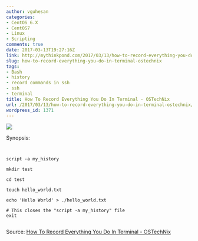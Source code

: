 ```yaml
---
author: vguhesan
categories:
- CentOS 6.X
- CentOS7
- Linux
- Scripting
comments: true
date: 2017-03-13T19:27:16Z
link: http://mythinkpond.com/2017/03/13/how-to-record-everything-you-do-in-terminal-ostechnix/
slug: how-to-record-everything-you-do-in-terminal-ostechnix
tags:
- Bash
- history
- record commands in ssh
- ssh
- terminal
title: How To Record Everything You Do In Terminal - OSTechNix
url: /2017/03/13/how-to-record-everything-you-do-in-terminal-ostechnix/
wordpress_id: 1371
---
```


[![](/img/2017/03/record-everything-you-do-in-terminal.png)](https://www.ostechnix.com/record-everything-terminal/)

Synopsis:

<pre><code language="bash">

script -a my_history

mkdir test

cd test

touch hello_world.txt

echo 'Hello World' > ./hello_world.txt

# This closes the "script -a my_history" file
exit

</code></pre>

Source: [How To Record Everything You Do In Terminal - OSTechNix](https://www.ostechnix.com/record-everything-terminal/)
